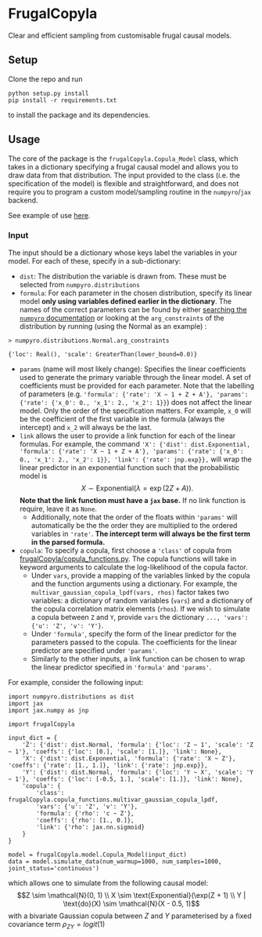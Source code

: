 # FrugalCopyla

Clear and efficient sampling from customisable frugal causal models.

## Setup
Clone the repo and run
```
python setup.py install
pip install -r requirements.txt
```
to install the package and its dependencies.


## Usage

The core of the package is the `frugalCopyla.Copula_Model` class, which takes in a dictionary specifying a frugal causal model and allows you to draw data from that distribution. The input provided to the class (i.e. the specification of the model) is flexible and straightforward, and does not require you to program a custom model/sampling routine in the `numpyro`/`jax` backend.

See example of use [here]('./examples/basic_demo.ipynb').

### Input

The input should be a dictionary whose keys label the variables in your model. For each of these, specify in a sub-dictionary:

* `dist`: The distribution the variable is drawn from. These must be selected from `numpyro.distributions`
* `formula`: For each parameter in the chosen distribution, specify its linear model **only using variables defined earlier in the dictionary**. The names of the correct parameters can be found by either [searching the `numpyro` documentation](https://num.pyro.ai/en/stable/distributions.html) or looking at the `arg_constraints` of the distribution by running (using the Normal as an example) : 
```
> numpyro.distributions.Normal.arg_constraints 

{'loc': Real(), 'scale': GreaterThan(lower_bound=0.0)}
```
* `params` (name will most likely change): Specifies the linear coefficients used to generate the primary variable through the linear model. A set of coefficients must be provided for each parameter. Note that the labelling of parameters (e.g. `'formula': {'rate': 'X ~ 1 + Z + A'}, 'params': {'rate': {'x_0': 0., 'x_1': 2., 'x_2': 1}}`) does not affect the linear model. Only the order of the specification matters. For example, `x_0` will be the coefficient of the first variable in the formula (always the intercept) and `x_2` will always be the last.
* `link` allows the user to provide a link function for each of the linear formulas. For example, the command ```'X': {'dist': dist.Exponential, 'formula': {'rate': 'X ~ 1 + Z + A'}, 'params': {'rate': {'x_0': 0., 'x_1': 2., 'x_2': 1}}, 'link': {'rate': jnp.exp}},``` 
will wrap the linear predictor in an exponential function such that the probabilistic model is $$X \sim \text{Exponential}(\lambda=\exp(2Z + A)).$$ **Note that the link function must have a `jax` base.** If no link function is require, leave it as `None`.
    * Additionally, note that the order of the floats within `'params'` will automatically be the the order they are multiplied to the ordered variables in `'rate'`. **The intercept term will always be the first term in the parsed formula.**
* `copula`: To specify a copula, first choose a `'class'` of copula from [frugalCopyla/copula_functions.py](../frugalCopyla/copula_functions.py). The copula functions will take in keyword arguments to calculate the log-likelihood of the copula factor. 
    * Under `vars`, provide a mapping of the variables linked by the copula and the function arguments using a dictionary. For example, the `multivar_gaussian_copula_lpdf(vars, rhos)` factor takes two variables: a dictionary of random variables (`vars`) and a dictionary of the copula correlation matrix elements (`rhos`). If we wish to simulate a copula between `Z` and `Y`, provide `vars` the dictionary `..., 'vars': {'u': 'Z', 'v': 'Y'}`.
    * Under `'formula'`, specify the form of the linear predictor for the parameters passed to the copula. The coefficients for the linear predictor are specified under `'params'`.
    * Similarly to the other inputs, a link function can be chosen to wrap the linear predictor specified in `'formula'` and `'params'`.

For example, consider the following input:
```
import numpyro.distributions as dist
import jax
import jax.numpy as jnp

import frugalCopyla

input_dict = {
    'Z': {'dist': dist.Normal, 'formula': {'loc': 'Z ~ 1', 'scale': 'Z ~ 1'}, 'coeffs': {'loc': [0.], 'scale': [1.]}, 'link': None},
    'X': {'dist': dist.Exponential, 'formula': {'rate': 'X ~ Z'}, 'coeffs': {'rate': [1., 1.]}, 'link': {'rate': jnp.exp}},
    'Y': {'dist': dist.Normal, 'formula': {'loc': 'Y ~ X', 'scale': 'Y ~ 1'}, 'coeffs': {'loc': [-0.5, 1.], 'scale': [1.]}, 'link': None},
    'copula': {
        'class': frugalCopyla.copula_functions.multivar_gaussian_copula_lpdf,
        'vars': {'u': 'Z', 'v': 'Y'},
        'formula': {'rho': 'c ~ Z'},
        'coeffs': {'rho': [1., 0.]},
        'link': {'rho': jax.nn.sigmoid}
    }
}

model = frugalCopyla.model.Copula_Model(input_dict)
data = model.simulate_data(num_warmup=1000, num_samples=1000, joint_status='continuous')
```
which allows one to simulate from the following causal model: $$Z \sim \mathcal{N}(0, 1) \\ X \sim \text{Exponential}(\exp(Z + 1) \\ Y | \text{do}(X) \sim \mathcal{N}(X - 0.5, 1)$$ with a bivariate Gaussian copula between $Z$ and $Y$ parameterised by a fixed covariance term $\rho_{ZY} = logit(1)$
 
